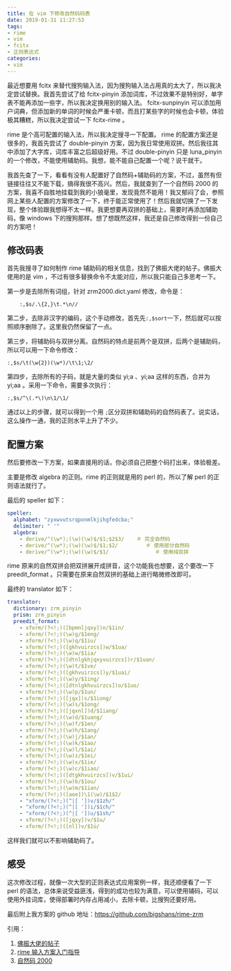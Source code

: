 ```yaml
---
title: 在 vim 下修改自然码码表
date: 2019-01-31 11:27:53
tags:
- rime
- vim
- fcitx
- 正则表达式
categories:
- vim
---
```


最近想要用 fcitx 来替代搜狗输入法，因为搜狗输入法占用真的太大了，所以我决定尝试替换。我首先尝试了给 fcitx-pinyin 添加词库，不过效果不是特别好，单字表不能再添加一些字，所以我决定换用别的输入法。 fcitx-sunpinyin 可以添加用户词典，但添加新的单词的时候会严重卡顿，而且打某些字的时候也会卡顿，体验极其糟糕，所以我决定尝试一下 fcitx-rime 。

<!--more-->

rime 是个高可配置的输入法，所以我决定搜寻一下配置。 rime 的配置方案还是很多的，我首先尝试了 double-pinyin 方案，因为我日常使用双拼。然后我往其中添加了大字库，词库丰富之后超级好用。不过 double-pinyin 只是 luna_pinyin 的一个修改，不能使用辅助码。我想，能不能自己配置一个呢？说干就干。

我首先查了一下，看看有没有人配置好了自然码+辅助码的方案，不过，虽然有但链接往往又不能下载，搞得我很不高兴。然后，我就查到了一个自然码 2000 的方案，我喜不自胜地挂载到我的小狼毫里，发现竟然不能用！我又郁闷了会，参照网上某些人配置的方案修改了一下，终于能正常使用了！然后我就切换了一下发现，整个体验跟我想得不太一样。我更想要再双拼的基础上，需要时再添加辅助码，像 windows 下的搜狗那样。想了想既然这样，我还是自己修改得到一份自己的方案吧！

## 修改码表



首先我搜寻了如何制作 rime 辅助码的相关信息，找到了佛振大佬的帖子。佛振大佬用的是 vim ，不过有很多替换命令不太能对应，所以我只能自己多思考一下。

第一步是去除所有词组，针对 zrm2000.dict.yaml 修改，命令是：

```vimscript
	:,$s/.\{2,}\t.*\n//
```

第二步，去除非汉字的编码，这个手动修改，首先先`:,$sort`一下，然后就可以按照顺序删除了。这里我仍然保留了一点。

第三步，将辅助码与双拼分离。自然码的特点是前两个是双拼，后两个是辅助码，所以可以用一下命令修改：

```vimscript
:,$s/\t(\w{2})(\w*)/\t\1;\2/
```

第四步，去除所有的子码，就是大量的类似 yi;a 、yi;aa 这样的东西，合并为 yi;aa 。采用一下命令，需要多次执行：

```vimscript
:,$s/^\(.*\)\n\1/\1/
```

通过以上的步骤，就可以得到一个用 `;`区分双拼和辅助码的自然码表了。说实话，这么操作一通，我的正则水平上升了不少。

## 配置方案

然后要修改一下方案，如果直接用的话，你必须自己把整个码打出来，体验极差。

主要是修改 algebra 的正则。rime 的正则就是用的 perl 的，所以了解 perl 的正则语法就行了。

最后的 speller 如下：

```yaml
speller:
  alphabet: "zyxwvutsrqponmlkjihgfedcba;"
  delimiter: " '"
  algebra:
    - derive/^(\w*);(\w)(\w)$/$1;$2$3/    ＃ 完全自然码
    - derive/^(\w*);(\w)(\w)$/$1;$2/         ＃ 使用部分自然码
    - derive/^(\w*);(\w)(\w)$/$1/               ＃ 使用纯双拼
```

rime 原来的自然双拼会把双拼展开成拼音，这个功能我也想要，这个要改一下 preedit_format 。只需要在原来自然双拼的基础上进行略微修改即可。

最终的 translator 如下：

```yaml
translator:
  dictionary: zrm_pinyin
  prism: zrm_pinyin
  preedit_format:
    - xform/(?<!;)([bpmnljqxy])n/$1in/
    - xform/(?<!;)(\w)g/$1eng/
    - xform/(?<!;)(\w)q/$1iu/
    - xform/(?<!;)([gkhvuirzcs])w/$1ua/
    - xform/(?<!;)(\w)w/$1ia/
    - xform/(?<!;)([dtnlgkhjqxyvuirzcs])r/$1uan/
    - xform/(?<!;)(\w)t/$1ve/
    - xform/(?<!;)([gkhvuirzcs])y/$1uai/
    - xform/(?<!;)(\w)y/$1ing/
    - xform/(?<!;)([dtnlgkhvuirzcs])o/$1uo/
    - xform/(?<!;)(\w)p/$1un/
    - xform/(?<!;)([jqx])s/$1iong/
    - xform/(?<!;)(\w)s/$1ong/
    - xform/(?<!;)([jqxnl])d/$1iang/
    - xform/(?<!;)(\w)d/$1uang/
    - xform/(?<!;)(\w)f/$1en/
    - xform/(?<!;)(\w)h/$1ang/
    - xform/(?<!;)(\w)j/$1an/
    - xform/(?<!;)(\w)k/$1ao/
    - xform/(?<!;)(\w)l/$1ai/
    - xform/(?<!;)(\w)z/$1ei/
    - xform/(?<!;)(\w)x/$1ie/
    - xform/(?<!;)(\w)c/$1iao/
    - xform/(?<!;)([dtgkhvuirzcs])v/$1ui/
    - xform/(?<!;)(\w)b/$1ou/
    - xform/(?<!;)(\w)m/$1ian/
    - xform/(?<!;)([aoe])\1(\w)/$1$2/
    - "xform/(?<!;)(^|[ '])v/$1zh/"
    - "xform/(?<!;)(^|[ '])i/$1ch/"
    - "xform/(?<!;)(^|[ '])u/$1sh/"
    - xform/(?<!;)([jqxy])v/$1u/
    - xform/(?<!;)([nl])v/$1ü/
```

这样我们就可以不影响辅助码了。

## 感受

这次修改过程，就像一次大型的正则表达式应用案例一样，我还顺便看了一下 perl 的语法，总体来说受益匪浅，得到的成功也较为满意，可以使用辅码，可以使用外挂词库，使得部署时内存占用减小，去除卡顿，比搜狗还要好用。

最后附上我方案的 github 地址：https://github.com/bigshans/rime-zrm

引用：
1. [佛振大佬的帖子](http://tieba.baidu.com/p/2094178562)
2. [rime 输入方案入门指导](https://github.com/rime/home/wiki/RimeWithSchemata)
3. [自然码 2000](https://github.com/henices/rime)

